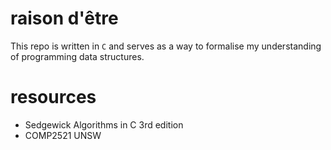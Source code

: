 # raison d'être

This repo is written in `C` and serves as a way to formalise my understanding of programming data structures. 

# resources
- Sedgewick Algorithms in C 3rd edition
- COMP2521 UNSW
